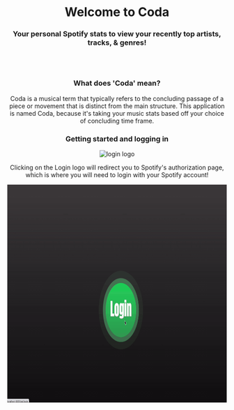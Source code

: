 <div align="center">
  <h1>Welcome to Coda</h1>
  <h3>Your personal Spotify stats to view your recently top artists, tracks, &amp; genres!</h3>
<br />
<br />
  <div>
    <h3>What does 'Coda' mean?</h3>
    <p>Coda is a musical term that typically refers to the concluding passage of a piece or movement that is distinct from the main structure. This application is named Coda, because it's taking your music stats based off your choice of concluding time frame.</p>
  </div>

  <div>
    <h3>Getting started and logging in</h3>
    <div style="display:block;text-align:center">
      <img src="" alt="login logo" style="height:300px;width:550px">
    </div>
    <p>Clicking on the Login logo will redirect you to Spotify's authorization page, which is where you will need to login with your Spotify account!</p>
    <div style="display:block;text-align:center">
      <img src="client/public/SpotifyAcc.gif" alt="Spotify Account Login Page" style="height:500px;width:800px">
    </div>
  </div>
</div>
